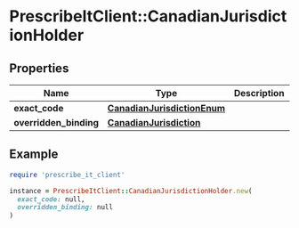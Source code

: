 # PrescribeItClient::CanadianJurisdictionHolder

## Properties

| Name | Type | Description | Notes |
| ---- | ---- | ----------- | ----- |
| **exact_code** | [**CanadianJurisdictionEnum**](CanadianJurisdictionEnum.md) |  | [optional] |
| **overridden_binding** | [**CanadianJurisdiction**](CanadianJurisdiction.md) |  | [optional] |

## Example

```ruby
require 'prescribe_it_client'

instance = PrescribeItClient::CanadianJurisdictionHolder.new(
  exact_code: null,
  overridden_binding: null
)
```

